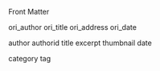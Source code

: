 Front Matter

ori_author
ori_title
ori_address
ori_date

author
authorid
title
excerpt
thumbnail
date

category
tag

